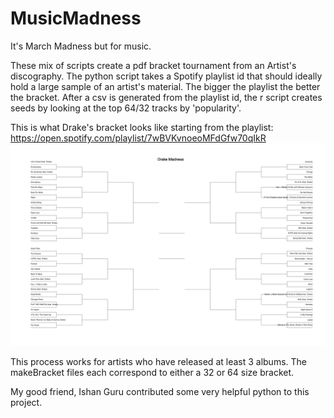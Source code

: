 # MusicMadness
It's March Madness but for music. 

These mix of scripts create a pdf bracket tournament from an Artist's discography. The python script takes a Spotify playlist id
that should ideally hold a large sample of an artist's material. The bigger the playlist the better the bracket. 
After a csv is generated from the playlist id, the r script creates seeds by looking at the top 64/32 tracks by 'popularity'. 

This is what Drake's bracket looks like starting from the playlist: https://open.spotify.com/playlist/7wBVKvnoeoMFdGfw70qIkR
![alt text](https://github.com/david-mateos/MusicMadness/blob/master/Drake_bracket_sample.png?raw=true)

This process works for artists who have released at least 3 albums. The makeBracket files each correspond to either a 32 or 64 
size bracket.

My good friend, Ishan Guru contributed some very helpful python to this project. 
